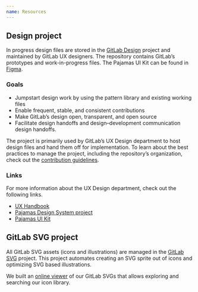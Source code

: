 ```yaml
---
name: Resources
---
```


## Design project

In progress design files are stored in the [GitLab Design](https://gitlab.com/gitlab-org/gitlab-design) project and maintained by GitLab UX designers. The repository contains GitLab’s prototypes and work-in-progress files. The Pajamas UI Kit can be found in [Figma](https://www.figma.com/file/qEddyqCrI7kPSBjGmwkZzQ/Pajamas-UI-Kit---Beta).

### Goals

- Jumpstart design work by using the pattern library and existing working files
- Enable frequent, stable, and consistent contributions
- Make GitLab’s design open, transparent, and open source
- Facilitate design handoffs and design–development communication design handoffs.

The project is primarily used by GitLab’s UX Design department to host design files and hand them off for implementation. To learn about the best practices to manage the project, including the repository’s organization, check out the [contribution guidelines](https://gitlab.com/gitlab-org/gitlab-design/blob/master/CONTRIBUTING.md).

### Links

For more information about the UX Design department, check out the following links.

- [UX Handbook](https://about.gitlab.com/handbook/engineering/ux/)
- [Pajamas Design System project](https://gitlab.com/gitlab-org/gitlab-services/design.gitlab.com)
- [Pajamas UI Kit](https://www.figma.com/file/qEddyqCrI7kPSBjGmwkZzQ/Pajamas-UI-Kit)

## GitLab SVG project

All GitLab SVG assets (icons and illustrations) are managed in the [GitLab SVG](https://gitlab.com/gitlab-org/gitlab-svgs) project. This project automates creating an SVG sprite out of icons and optimizing SVG based illustrations.

We built an [online viewer](http://gitlab-org.gitlab.io/gitlab-svgs/) of our GitLab SVGs that allows exploring and searching our icon library.

